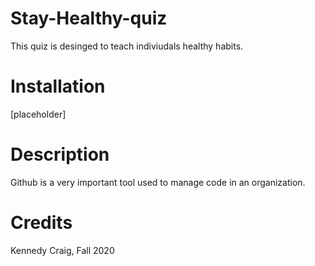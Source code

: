 # Stay-Healthy-quiz
This quiz is desinged to teach indiviudals healthy habits. 

# Installation 
[placeholder]

# Description
Github is a very important tool used to manage code in an organization. 

# Credits
Kennedy Craig, Fall 2020

